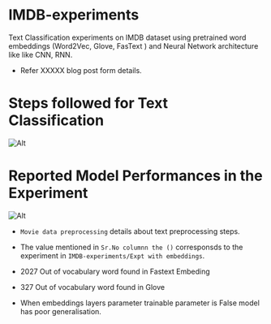 # IMDB-experiments
Text Classification experiments on IMDB dataset using pretrained word embeddings (Word2Vec, Glove, FasText ) and Neural Network architecture like like CNN, RNN.

* Refer XXXXX blog post form details.

# Steps followed for Text Classification

![Alt](https://drive.google.com/uc?export=view&id=1ecLiduVTKS-4E2kAc6UPZ7mPOh4JQ-mV)


# Reported Model Performances in the Experiment

![Alt](https://drive.google.com/uc?export=view&id=1ClSjiAI24kt-wKywXP-nbsELOYfiSeTt)

* `Movie data preprocessing` details about text preprocessing steps.
* The value mentioned in `Sr.No columnn the ()` corresponsds to the experiment in `IMDB-experiments/Expt with embeddings`.

* 2027 Out of vocabulary word found in Fastext Embeding
* 327 Out of vocabulary word found in Glove
* When  embeddings layers parameter trainable parameter is False model has poor generalisation.


